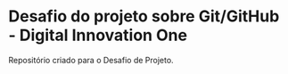 # Desafio do projeto sobre Git/GitHub - Digital Innovation One
Repositório criado para o Desafio de Projeto.
